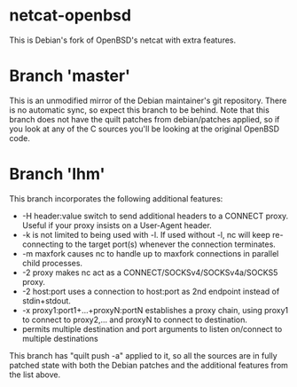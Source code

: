 netcat-openbsd
==============

This is Debian's fork of OpenBSD's netcat with extra features.

Branch 'master'
===============

This is an unmodified mirror of the Debian maintainer's git repository. There is no automatic sync, so expect this branch to be behind.
Note that this branch does not have the quilt patches from debian/patches applied, so if you look at any of the C sources you'll be
looking at the original OpenBSD code.

Branch 'lhm'
===============

This branch incorporates the following additional features:

* -H header:value switch to send additional headers to a CONNECT proxy. Useful if your proxy insists on a User-Agent header.
* -k is not limited to being used with -l. If used without -l, nc will keep re-connecting to the target port(s) whenever the connection terminates.
* -m maxfork causes nc to handle up to maxfork connections in parallel child processes.
* -2 proxy makes nc act as a CONNECT/SOCKSv4/SOCKSv4a/SOCKS5 proxy.
* -2 host:port uses a connection to host:port as 2nd endpoint instead of stdin+stdout. 
* -x proxy1:port1+...+proxyN:portN establishes a proxy chain, using proxy1 to connect to proxy2,... and proxyN to connect to destination.
* permits multiple destination and port arguments to listen on/connect to multiple destinations

This branch has "quilt push -a" applied to it, so all the sources are in fully patched state with both the Debian patches
and the additional features from the list above.
